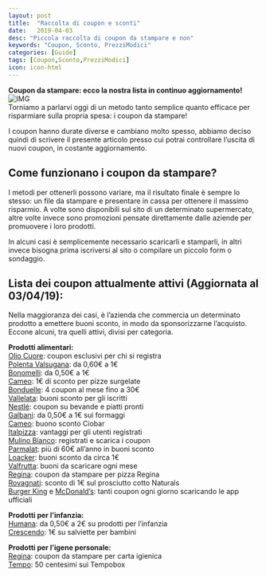 ```yaml
---
layout: post
title:  "Raccolta di coupon e sconti"
date:   2019-04-03
desc: "Piccola raccolta di coupon da stampare e non"
keywords: "Coupon, Sconto, PrezziModici"
categories: [Guide]
tags: [Coupon,Sconto,PrezziModici]
icon: icon-html
---
```


**Coupon da stampare: ecco la nostra lista in continuo aggiornamento!** <br>
![IMG](https://www.scontodelgiorno.it/wp-content/uploads/2019/03/coupon-4-680x330.png) <br>
Torniamo a parlarvi oggi di un metodo tanto semplice quanto efficace per risparmiare sulla propria spesa: i coupon da stampare!

I coupon hanno durate diverse e cambiano molto spesso, abbiamo deciso quindi di scrivere il presente articolo presso cui potrai controllare l’uscita di nuovi coupon, in costante aggiornamento. <br>
## Come funzionano i coupon da stampare?
I metodi per ottenerli possono variare, ma il risultato finale è sempre lo stesso: un file da stampare e presentare in cassa per ottenere il massimo risparmio. A volte sono disponibili sul sito di un determinato supermercato, altre volte invece sono promozioni pensate direttamente dalle aziende per promuovere i loro prodotti. <br>

In alcuni casi è semplicemente necessario scaricarli e stamparli, in altri invece bisogna prima iscriversi al sito o compilare un piccolo form o sondaggio. <br>

## Lista dei coupon attualmente attivi (Aggiornata al 03/04/19):
Nella maggioranza dei casi, è l’azienda che commercia un determinato prodotto a emettere buoni sconto, in modo da sponsorizzarne l’acquisto. Eccone alcuni, tra quelli attivi, divisi per categoria. <br>

**Prodotti alimentari:** <br>
    [Olio Cuore](https://www.oliocuore.it/buoni-sconto/): coupon esclusivi per chi si registra <br>
    [Polenta Valsugana](https://www.polentavalsugana.it/buoni): da 0,60€ a 1€ <br>
    [Bonomelli](https://www.bonomelli.it/it/buoni-sconto): da 0,50€ a 1€ <br>
    [Cameo](https://www.cameo.it/it-it/gustibus-ristorante.html?page=test): 1€ di sconto per pizze surgelate <br>
    [Bonduelle](http://ibuonintavola.bonduelle.it/home.asp?cc=3kd6f058ccc115be754ab2708fbf91af7d): 4 coupon al mese fino a 30€ <br>
    [Vallelata](http://www.vallelata.it/la-tua-pagina/): buoni sconto per gli iscritti <br>
    [Nestlé](https://www.buonalavita.it/buoni-sconto): coupon su bevande e piatti pronti <br>
    [Galbani](https://www.galbani.it/galbani_club/buoni_sconto/index.html): da 0,50€ a 1€ sui formaggi <br>
    [Cameo](https://www.cameo.it/it-it/buono-sconto-gamma-ciobar.html): buono sconto Ciobar <br>
    [Italpizza](https://www.italpizza.it/index.php/it/content/view/l1f1bf5c7m/promozioni): vantaggi per gli utenti registrati <br>
    [Mulino Bianco](https://www.nelmulinochevorrei.it/scopri-la-raccolta/coupon.html): registrati e scarica i coupon <br>
    [Parmalat](http://www.buonisconto.parmalat.it/coupon_x_te.asp?cc=23ka0d30dfd3e2f3daa666932f01dc53f46): più di 60€ all’anno in buoni sconto <br>
    [Loacker](https://www.tempodibonta.it/buoni-sconto/): buoni sconto da circa 1€ <br>
    [Valfrutta](https://www.valfrutta.it/buoni-sconto/): buoni da scaricare ogni mese <br>
    [Regina](https://pizzaregina2018.cameo-suite.it/scarica-il-tuo-buono-sconto.aspx): coupon da stampare per pizza Regina <br>
    [Rovagnati](http://www.naturalsrovagnati.it/): sconto di 1€ sul prosciutto cotto Naturals <br>
    [Burger King](https://www.burgerking.it/data/pages/scarica-app/) e [McDonald’s](https://www.mcdonalds.it/app-mobile): tanti coupon ogni giorno scaricando le app ufficiali <br>
    
**Prodotti per l’infanzia:** <br>
    [Humana](https://www.humana.it/it/registrati): da 0,50€ a 2€ su prodotti per l’infanzia <br>
    [Crescendo](http://crescendosocialclub.e-coop.it/buoni-sconto/): 1€ su salviette per bambini <br>

**Prodotti per l’igene personale:** <br>
    [Regina](https://user.regina.eu/user/login?return=https%3A%2F%2Fwww.regina.eu%2Fit%2Fsensation): coupon da stampare per carta igienica  <br>
    [Tempo](https://tempobox.tempo.net/): 50 centesimi sui Tempobox <br>
